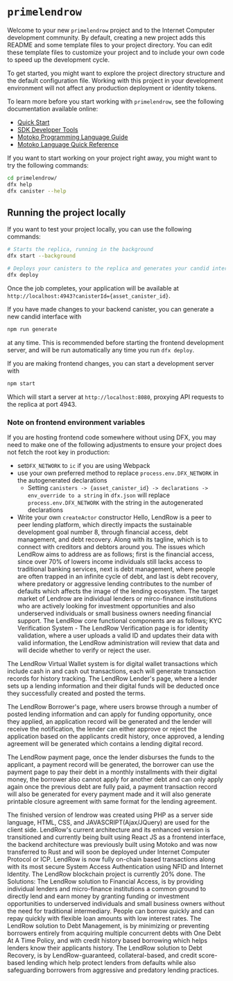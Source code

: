 # `primelendrow`

Welcome to your new `primelendrow` project and to the Internet Computer development community. By default, creating a new project adds this README and some template files to your project directory. You can edit these template files to customize your project and to include your own code to speed up the development cycle.

To get started, you might want to explore the project directory structure and the default configuration file. Working with this project in your development environment will not affect any production deployment or identity tokens.

To learn more before you start working with `primelendrow`, see the following documentation available online:

- [Quick Start](https://internetcomputer.org/docs/current/developer-docs/setup/deploy-locally)
- [SDK Developer Tools](https://internetcomputer.org/docs/current/developer-docs/setup/install)
- [Motoko Programming Language Guide](https://internetcomputer.org/docs/current/motoko/main/motoko)
- [Motoko Language Quick Reference](https://internetcomputer.org/docs/current/motoko/main/language-manual)

If you want to start working on your project right away, you might want to try the following commands:

```bash
cd primelendrow/
dfx help
dfx canister --help
```

## Running the project locally

If you want to test your project locally, you can use the following commands:

```bash
# Starts the replica, running in the background
dfx start --background

# Deploys your canisters to the replica and generates your candid interface
dfx deploy
```

Once the job completes, your application will be available at `http://localhost:4943?canisterId={asset_canister_id}`.

If you have made changes to your backend canister, you can generate a new candid interface with

```bash
npm run generate
```

at any time. This is recommended before starting the frontend development server, and will be run automatically any time you run `dfx deploy`.

If you are making frontend changes, you can start a development server with

```bash
npm start
```

Which will start a server at `http://localhost:8080`, proxying API requests to the replica at port 4943.

### Note on frontend environment variables

If you are hosting frontend code somewhere without using DFX, you may need to make one of the following adjustments to ensure your project does not fetch the root key in production:

- set`DFX_NETWORK` to `ic` if you are using Webpack
- use your own preferred method to replace `process.env.DFX_NETWORK` in the autogenerated declarations
  - Setting `canisters -> {asset_canister_id} -> declarations -> env_override to a string` in `dfx.json` will replace `process.env.DFX_NETWORK` with the string in the autogenerated declarations
- Write your own `createActor` constructor
Hello, LendRow is a peer to peer lending platform, which directly impacts the sustainable development goal number 8, through financial access, debt management, and debt recovery. Along with its tagline, which is to connect with creditors and debtors around you.
The issues which LendRow aims to address are as follows;
first is the financial access, since over 70% of lowers income individuals still lacks access to traditional banking services,
next is debt management, where people are often trapped in an infinite cycle of debt,
and last is debt recovery, where predatory or aggressive lending contributes to the number of defaults which affects the image of the lending ecosystem.
The target market of Lendrow are individual lenders or mirco-finance institutions who are actively looking for investment opportunities and also underserved individuals or small business owners needing financial support.
The LendRow core functional components are as follows;
KYC Verification System - The LendRow Verification page is for identity validation, where a user uploads a valid ID and updates their data with valid information, the LendRow administration will review that data and will decide whether to verify or reject the user.






The LendRow Virtual Wallet system is for digital wallet transactions which include cash in and cash out transactions, each will generate transaction records for history tracking. The LendRow Lender's page, where a lender sets up a lending information and their digital funds will be deducted once they successfully created and posted the terms.

The LendRow Borrower's page, where users browse through a number of posted lending information and can apply for funding opportunity, once they applied, an application  record will be generated and the lender will receive the notification, the lender can either approve or reject the application based on the applicants credit history, once approved, a lending agreement will be generated which contains a lending digital record.


The LendRow payment page, once the lender disburses the funds to the applicant, a payment record will be generated, the borrower can use the payment page to pay their debt in a monthly installments with their digital money, the borrower also cannot apply for another debt and can only apply again once the previous debt are fully paid, a payment transaction record will also be generated for every payment made and it will also generate printable closure agreement with same format for the lending agreement.



The finished version of lendrow was created using PHP as a server side language, HTML, CSS, and JAVASCRIPT(Ajax/JQuery) are used for the client side. LendRow's current architecture and its enhanced version is transitioned and currently being built using React JS as a frontend interface, the backend architecture was previously built using Motoko and was now transferred to Rust and will soon be deployed under Internet Computer Protocol or ICP. LendRow is now fully on-chain based transactions along with its most secure System Access Authentication using NFID and Internet Identity. The LendRow blockchain project is currently 20% done.
The Solutions:
The LendRow solution to Financial Access, is by providing individual lenders and micro-finance institutions a common ground to directly lend and earn money by granting funding or investment opportunities to underserved individuals and small business owners without the need for traditional intermediary. People can borrow quickly and can repay quickly with flexible loan amounts with low interest rates.
The LendRow solution to Debt Management, is by minimizing or preventing borrowers entirely from acquiring multiple concurrent debts with One Debt At A Time Policy, and with credit history based borrowing which helps lenders know their applicants history.
The LendRow solution to Debt Recovery, is by LendRow-guaranteed, collateral-based, and credit score-based lending which help protect lenders from defaults while also safeguarding borrowers from aggressive and predatory lending practices.

